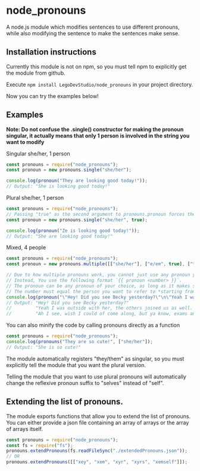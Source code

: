# node_pronouns
A node.js module which modifies sentences to use different pronouns, while also modifying the sentence to make the sentences make sense.

## Installation instructions
Currently this module is not on npm, so you must tell npm to explicitly get the module from github.

Execute `npm install LegoDevStudio/node_pronouns` in your project directory.

Now you can try the examples below!

## Examples
**Note: Do not confuse the .single() constructor for making the pronoun singular, it actually means that only 1 person is involved in the string you want to modify**

Singular she/her, 1 person
```javascript
const pronouns = require("node_pronouns");
const pronoun = new pronouns.single("she/her");

console.log(pronoun("They are looking good today!"));
// Output: "She is looking good today!"
```
Plural she/her, 1 person
```javascript
const pronouns = require("node_pronouns");
// Passing "true" as the second argument to pronouns.pronoun forces the modifier to use plural pronouns and modify verbs as such.
const pronoun = new pronouns.single("she/her", true);

console.log(pronoun("Ze is looking good today!"));
// Output: "She are looking good today!"
```
Mixed, 4 people
```javascript
const pronouns = require("node_pronouns");
const pronoun = new pronouns.multiple([["she/her"], ["e/em", true], ["they/them"], ["xe/xem", true]]);

// Due to how multiple pronouns work, you cannot just use any pronoun you choose and expect the module to know what you mean.
// Instead, You use the following format `{{ pronoun <number> }}`.
// The pronoun can be any pronoun of your choice, as long as it makes sense gramatically
// The number must equal the person you want to refer to *starting from 0*, so the first person in the array would be `{{ pronoun 0 }}`
console.log(pronoun("\"Hey! Did you see Becky yesterday?\"\n\"Yeah I was outside with {{ them 0 }}, the others joined us as well. Emmy was talking about how {{ she 1 }} was going to get a dog later this week and Owen mentioned how {{ he 2 }} wanted a dog as well. Jane was having a bad day though, so {{ they 3 }} was quiet.\"\n\"Ah I see, wish I could of come along, but ya know, exams and stuff\""));
// Output: "Hey! Did you see Becky yesterday?"
//         "Yeah I was outside with her, the others joined us as well. Emmy was talking about how e were going to get a dog later this week and Own mentioned how they wanted a dog as well. Jane was having a bad day though, so xe were quiet."
//         "Ah I see, wish I could of come along, but ya know, exams and stuff"
```
You can also minify the code by calling pronouns directly as a function
```javascript
const pronouns = require("node_pronouns");
console.log(pronouns("They are so cute!", ["she/her"]);
// Output: "She is so cute!"
```
The module automatically registers "they/them" as singular, so you must explicitly tell the module that you want the plural version.

Telling the module that you want to use plural pronouns will automatically change the reflexive pronoun suffix to "selves" instead of "self".

## Extending the list of pronouns.
The module exports functions that allow you to extend the list of pronouns. You can either provide a json file containing an array of arrays or the array of arrays itself.
```javascript
const pronouns = require("node_pronouns");
const fs = require("fs");
pronouns.extendPronouns(fs.readFileSync("./extendedPronouns.json"));
// OR
pronouns.extendPronouns([["xey", "xem", "xyr", "xyrs", "xemself"]]);
```
